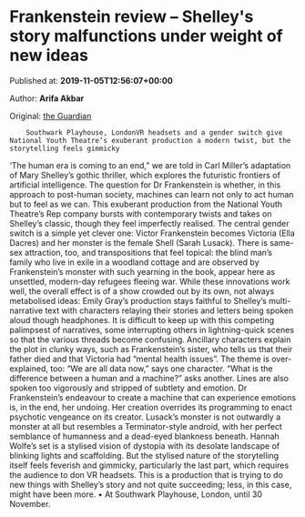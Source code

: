 
# Frankenstein review – Shelley's story malfunctions under weight of new ideas

Published at: **2019-11-05T12:56:07+00:00**

Author: **Arifa Akbar**

Original: [the Guardian](https://www.theguardian.com/stage/2019/nov/05/frankenstein-review-southwark-playhouse-london)


        Southwark Playhouse, LondonVR headsets and a gender switch give National Youth Theatre’s exuberant production a modern twist, but the storytelling feels gimmicky
      
‘The human era is coming to an end,” we are told in Carl Miller’s adaptation of Mary Shelley’s gothic thriller, which explores the futuristic frontiers of artificial intelligence. The question for Dr Frankenstein is whether, in this approach to post-human society, machines can learn not only to act human but to feel as we can.
This exuberant production from the National Youth Theatre’s Rep company bursts with contemporary twists and takes on Shelley’s classic, though they feel imperfectly realised. The central gender switch is a simple yet clever one: Victor Frankenstein becomes Victoria (Ella Dacres) and her monster is the female Shell (Sarah Lusack). There is same-sex attraction, too, and transpositions that feel topical: the blind man’s family who live in exile in a woodland cottage and are observed by Frankenstein’s monster with such yearning in the book, appear here as unsettled, modern-day refugees fleeing war.
While these innovations work well, the overall effect is of a show crowded out by its own, not always metabolised ideas: Emily Gray’s production stays faithful to Shelley’s multi-narrative text with characters relaying their stories and letters being spoken aloud though headphones. It is difficult to keep up with this competing palimpsest of narratives, some interrupting others in lightning-quick scenes so that the various threads become confusing.
Ancillary characters explain the plot in clunky ways, such as Frankenstein’s sister, who tells us that their father died and that Victoria had “mental health issues”. The theme is over-explained, too: “We are all data now,” says one character. “What is the difference between a human and a machine?” asks another. Lines are also spoken too vigorously and stripped of subtlety and emotion.
Dr Frankenstein’s endeavour to create a machine that can experience emotions is, in the end, her undoing. Her creation overrides its programming to enact psychotic vengeance on its creator. Lusack’s monster is not outwardly a monster at all but resembles a Terminator-style android, with her perfect semblance of humanness and a dead-eyed blankness beneath.
Hannah Wolfe’s set is a stylised vision of dystopia with its desolate landscape of blinking lights and scaffolding. But the stylised nature of the storytelling itself feels feverish and gimmicky, particularly the last part, which requires the audience to don VR headsets. This is a production that is trying to do new things with Shelley’s story and not quite succeeding; less, in this case, might have been more.
• At Southwark Playhouse, London, until 30 November.
